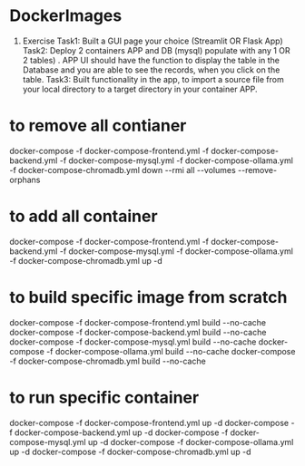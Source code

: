 # DockerImages
1. Exercise 
    Task1: Built a GUI page your choice (Streamlit OR Flask App)
    Task2: Deploy 2 containers  APP and DB (mysql) populate with any 1 OR 2 tables) . APP UI should have the function to display the table in the Database and you are able to see the records, when you click on the table.
    Task3: Built functionality in the app, to import a source file from your local directory to a target directory in your container APP. 


# to remove all contianer 
docker-compose -f docker-compose-frontend.yml -f docker-compose-backend.yml -f docker-compose-mysql.yml -f docker-compose-ollama.yml -f docker-compose-chromadb.yml down --rmi all --volumes  --remove-orphans

# to add all container 
docker-compose -f docker-compose-frontend.yml -f docker-compose-backend.yml -f docker-compose-mysql.yml -f docker-compose-ollama.yml -f docker-compose-chromadb.yml up -d

# to build specific image from scratch
docker-compose -f docker-compose-frontend.yml build --no-cache
docker-compose -f docker-compose-backend.yml build --no-cache
docker-compose -f docker-compose-mysql.yml build --no-cache
docker-compose -f docker-compose-ollama.yml build --no-cache
docker-compose -f docker-compose-chromadb.yml build --no-cache

# to run specific container 

docker-compose -f docker-compose-frontend.yml up -d
docker-compose -f docker-compose-backend.yml up -d
docker-compose -f docker-compose-mysql.yml up -d
docker-compose -f docker-compose-ollama.yml up -d
docker-compose -f docker-compose-chromadb.yml up -d